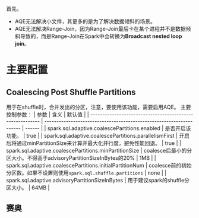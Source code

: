 首先。
- AQE无法解决小文件，其更多的是为了解决数据倾斜的场景。
- AQE无法解决Range-Join，因为Range-Join最后卡在某个进程并不是数据倾斜导致的，而是Range-Join在Spark中会转换为**Broadcast nested loop join**。


# 主要配置
## Coalescing Post Shuffle Partitions
用于在shuffle时，合并发出的分区，注意，要使用该功能，需要启用AQE。
主要控制参数：
| 参数                                                      | 含义                                                                 | 默认值 |
| --------------------------------------------------------- | -------------------------------------------------------------------- | ------ |
| spark.sql.adaptive.coalescePartitions.enabled             | 是否开启该功能。                                                     | true   |
| spark.sql.adaptive.coalescePartitions.parallelismFirst    | 开启后将通过minPartitionSize来计算并最大化并行度，避免性能回退。     | true   |
| spark.sql.adaptive.coalescePartitions.minPartitionSize    | coalesce后最小的分区大小。不得高于advisoryPartitionSizeInBytes的20%  | 1MB    |
| spark.sql.adaptive.coalescePartitions.initialPartitionNum | coalesce前的初始分区数。如果不设置则使用`spark.sql.shuffle.partitions` | none   |
| spark.sql.adaptive.advisoryPartitionSizeInBytes   | 用于建议spark的shuffle分区大小。                                                                    | 64MB        |

## 赛奥
